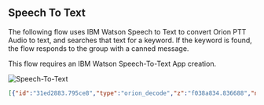 Speech To Text
--------------

The following flow uses IBM Watson Speech to Text to convert Orion PTT Audio
to text, and searches that text for a keyword. If the keyword is found, the
flow responds to the group with a canned message.

This flow requires an IBM Watson Speech-To-Text App creation.

![Speech-To-Text](https://github.com/orion-labs/node-red-contrib-orion/raw/master/docs/example-stt.png)


```json
[{"id":"31ed2883.795ce8","type":"orion_decode","z":"f038a834.836688","name":"","x":380,"y":520,"wires":[["8643dbce.4f47c8"]]},{"id":"8643dbce.4f47c8","type":"change","z":"f038a834.836688","name":"","rules":[{"t":"set","p":"payload","pt":"msg","to":"media_wav","tot":"msg"}],"action":"","property":"","from":"","to":"","reg":false,"x":560,"y":520,"wires":[["a22b887d.5a09b8"]]},{"id":"67ad40c.d552bc","type":"switch","z":"f038a834.836688","name":"If \"taco\"","property":"transcription","propertyType":"msg","rules":[{"t":"cont","v":"taco","vt":"str"}],"checkall":"true","repair":false,"outputs":1,"x":280,"y":560,"wires":[["95a61fdd.9c9ed"]]},{"id":"77c7be33.069e8","type":"orion_tx","z":"f038a834.836688","name":"Orion TX","orion_config":"","x":620,"y":560,"wires":[]},{"id":"95a61fdd.9c9ed","type":"change","z":"f038a834.836688","name":"","rules":[{"t":"set","p":"message","pt":"msg","to":"TACO PARTY!","tot":"str"}],"action":"","property":"","from":"","to":"","reg":false,"x":450,"y":560,"wires":[["77c7be33.069e8"]]},{"id":"82a506c4.286578","type":"orion_rx","z":"f038a834.836688","name":"Orion RX","orion_config":"","x":100,"y":520,"wires":[["c393611a.adb47"]]},{"id":"c393611a.adb47","type":"switch","z":"f038a834.836688","name":"","property":"event_type","propertyType":"msg","rules":[{"t":"eq","v":"ptt","vt":"str"}],"checkall":"true","repair":false,"outputs":1,"x":230,"y":520,"wires":[["31ed2883.795ce8"]]},{"id":"a22b887d.5a09b8","type":"watson-speech-to-text","z":"f038a834.836688","name":"","alternatives":1,"speakerlabels":true,"smartformatting":false,"lang":"en-US","langhidden":"en-US","langcustom":"NoCustomisationSetting","langcustomhidden":"","band":"NarrowbandModel","bandhidden":"","password":"","apikey":"","payload-response":false,"streaming-mode":false,"streaming-mute":true,"auto-connect":false,"discard-listening":false,"disable-precheck":false,"default-endpoint":true,"service-endpoint":"https://stream.watsonplatform.net/speech-to-text/api","x":120,"y":560,"wires":[["67ad40c.d552bc"]]}]
```
